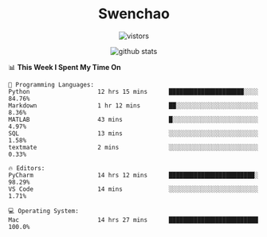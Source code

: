 <h1 align="center">Swenchao</h3>

<p align="center">
  <img src="https://visitor-badge.glitch.me/badge?page_id=Swenchao" alt="vistors" />
</p>

<p align="center">
  <img src="https://github-readme-stats.vercel.app/api?username=Swenchao&count_private=true&show_icons=true&theme=vue-dark&hide_title=true" alt="github stats" />
</p>

<!--START_SECTION:waka-->
📊 **This Week I Spent My Time On** 

```text
💬 Programming Languages: 
Python                   12 hrs 15 mins      █████████████████████░░░░   84.76% 
Markdown                 1 hr 12 mins        ██░░░░░░░░░░░░░░░░░░░░░░░   8.36% 
MATLAB                   43 mins             █░░░░░░░░░░░░░░░░░░░░░░░░   4.97% 
SQL                      13 mins             ░░░░░░░░░░░░░░░░░░░░░░░░░   1.58% 
textmate                 2 mins              ░░░░░░░░░░░░░░░░░░░░░░░░░   0.33%

🔥 Editors: 
PyCharm                  14 hrs 12 mins      ████████████████████████░   98.29% 
VS Code                  14 mins             ░░░░░░░░░░░░░░░░░░░░░░░░░   1.71%

💻 Operating System: 
Mac                      14 hrs 27 mins      █████████████████████████   100.0%

```


<!--END_SECTION:waka-->
